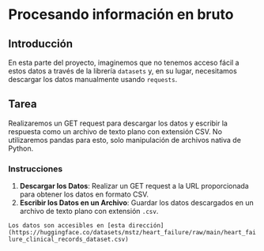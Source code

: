 # Procesando información en bruto

## Introducción

En esta parte del proyecto, imaginemos que no tenemos acceso fácil a estos datos a través de la librería `datasets` y, en su lugar, necesitamos descargar los datos manualmente usando `requests`.

## Tarea

Realizaremos un GET request para descargar los datos y escribir la respuesta como un archivo de texto plano con extensión CSV. No utilizaremos pandas para esto, solo manipulación de archivos nativa de Python.

### Instrucciones

1. **Descargar los Datos**: Realizar un GET request a la URL proporcionada para obtener los datos en formato CSV.
2. **Escribir los Datos en un Archivo**: Guardar los datos descargados en un archivo de texto plano con extensión `.csv`.

`Los datos son accesibles en [esta dirección](https://huggingface.co/datasets/mstz/heart_failure/raw/main/heart_failure_clinical_records_dataset.csv)`